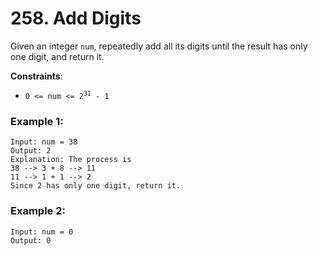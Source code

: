 # 258. Add Digits

Given an integer `num`, repeatedly add all its digits until the result has only one digit, and return it.

**Constraints**:
- <code>0 <= num <= 2<sup>31</sup> - 1</code>

### Example 1:
```
Input: num = 38
Output: 2
Explanation: The process is
38 --> 3 + 8 --> 11
11 --> 1 + 1 --> 2 
Since 2 has only one digit, return it.
```

### Example 2:
```
Input: num = 0
Output: 0
```

